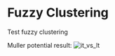Fuzzy Clustering
==================

Test fuzzy clustering

Muller potential result:
![it_vs_lt](https://raw.github.com/mpharrigan/fuzzy-clustering/master/its_vs_k.png)
